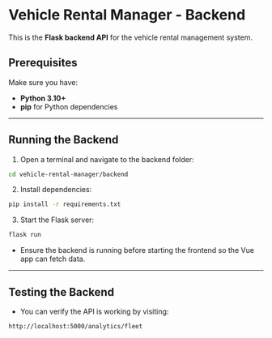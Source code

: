 # Vehicle Rental Manager - Backend

This is the **Flask backend API** for the vehicle rental management system.

## Prerequisites

Make sure you have:

- **Python 3.10+**
- **pip** for Python dependencies

---

## Running the Backend

1. Open a terminal and navigate to the backend folder:

```bash
cd vehicle-rental-manager/backend
```

2. Install dependencies:

```bash
pip install -r requirements.txt
```

3. Start the Flask server:

```bash
flask run
```

- Ensure the backend is running before starting the frontend so the Vue app can fetch data.

---

## Testing the Backend

- You can verify the API is working by visiting:

```
http://localhost:5000/analytics/fleet
```

